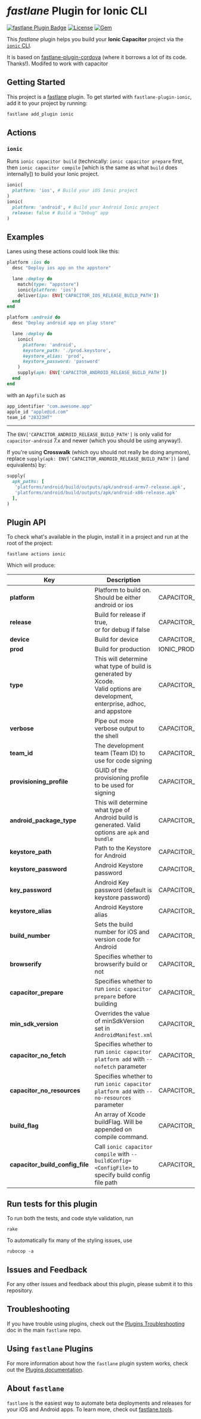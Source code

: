 # _fastlane_ Plugin for Ionic CLI

[![fastlane Plugin Badge](https://rawcdn.githack.com/fastlane/fastlane/master/fastlane/assets/plugin-badge.svg)](https://rubygems.org/gems/fastlane-plugin-ionic) [![License](https://img.shields.io/badge/license-MIT-green.svg?style=flat)](https://github.com/ionic-zone/fastlane-plugin-ionic/blob/master/LICENSE)
[![Gem](https://img.shields.io/gem/v/fastlane-plugin-ionic.svg?style=flat)](http://rubygems.org/gems/fastlane-plugin-ionic)

This _fastlane_ plugin helps you build your **Ionic Capacitor** project via the [`ionic` CLI](https://ionicframework.com/docs/cli/).

It is based on [fastlane-plugin-cordova](https://github.com/bamlab/fastlane-plugin-cordova) (where it borrows a lot of its code. Thanks!).
Modifed to work with capacitor

## Getting Started

This project is a [fastlane](https://github.com/fastlane/fastlane) plugin. To get started with `fastlane-plugin-ionic`, add it to your project by running:

```bash
fastlane add_plugin ionic
```

## Actions

### `ionic`

Runs `ionic capacitor build` (technically: `ionic capacitor prepare` first, then `ionic capacitor compile` [which is the same as what `build` does internally]) to build your Ionic project.

```ruby
ionic(
  platform: 'ios', # Build your iOS Ionic project
)
ionic(
  platform: 'android', # Build your Android Ionic project
  release: false # Build a "Debug" app
)
```


## Examples

Lanes using these actions could look like this:

```ruby
platform :ios do
  desc "Deploy ios app on the appstore"

  lane :deploy do
    match(type: "appstore")
    ionic(platform: 'ios')
    deliver(ipa: ENV['CAPACITOR_IOS_RELEASE_BUILD_PATH'])
  end
end

platform :android do
  desc "Deploy android app on play store"

  lane :deploy do
    ionic(
      platform: 'android',
      keystore_path: './prod.keystore',
      keystore_alias: 'prod',
      keystore_password: 'password'
    )
    supply(apk: ENV['CAPACITOR_ANDROID_RELEASE_BUILD_PATH'])
  end
end
```

with an `Appfile` such as

```ruby
app_identifier "com.awesome.app"
apple_id "apple@id.com"
team_id "28323HT"
```

---

The `ENV['CAPACITOR_ANDROID_RELEASE_BUILD_PATH']` is only valid for `capacitor-android` 7.x and newer (which you should be using anyway!).

If you're using **Crosswalk** (which oyu should not really be doing anymore), replace `supply(apk: ENV['CAPACITOR_ANDROID_RELEASE_BUILD_PATH'])` (and equivalents) by:

```ruby
supply(
  apk_paths: [
   'platforms/android/build/outputs/apk/android-armv7-release.apk',
   'platforms/android/build/outputs/apk/android-x86-release.apk'
  ],
)
```

## Plugin API

To check what's available in the plugin, install it in a project and run at the root of the project:

```
fastlane actions ionic
```

Which will produce:

| Key | Description | Env Var | Default |
|-----|-------------|---------|---------|
| **platform**             | Platform to build on. <br>Should be either android or ios | CAPACITOR_PLATFORM            |        |
| **release**              | Build for release if true,<br>or for debug if false       | CAPACITOR_RELEASE             | *true* |
| **device**               | Build for device                                          | CAPACITOR_DEVICE              | *true* |
| **prod**                 | Build for production                                      | IONIC_PROD                  | *false* |
| **type**                 | This will determine what type of build is generated by Xcode. <br>Valid options are development, enterprise, adhoc, and appstore| CAPACITOR_IOS_PACKAGE_TYPE    | appstore |
| **verbose**              | Pipe out more verbose output to the shell | CAPACITOR_VERBOSE    | false |
| **team_id**              | The development team (Team ID) to use for code signing  | CAPACITOR_IOS_TEAM_ID               | *28323HT* |
| **provisioning_profile** | GUID of the provisioning profile to be used for signing | CAPACITOR_IOS_PROVISIONING_PROFILE  |           |
| **android_package_type**         | This will determine what type of Android build is generated. Valid options are `apk` and `bundle` | CAPACITOR_ANDROID_PACKAGE_TYPE    | apk |
| **keystore_path**        | Path to the Keystore for Android                        | CAPACITOR_ANDROID_KEYSTORE_PATH     |           |
| **keystore_password**    | Android Keystore password                               | CAPACITOR_ANDROID_KEYSTORE_PASSWORD |           |
| **key_password**         | Android Key password (default is keystore password)     | CAPACITOR_ANDROID_KEY_PASSWORD      |           |
| **keystore_alias**       | Android Keystore alias                                  | CAPACITOR_ANDROID_KEYSTORE_ALIAS    |           |
| **build_number**         | Sets the build number for iOS and  version code for Android   | CAPACITOR_BUILD_NUMBER              |           |
| **browserify**           | Specifies whether to browserify build or not            | CAPACITOR_BROWSERIFY                |  *false*  |
| **capacitor_prepare**      | Specifies whether to run `ionic capacitor prepare` before building  | CAPACITOR_PREPARE               |  *true*   |
| **min_sdk_version**      | Overrides the value of minSdkVersion set in `AndroidManifest.xml` | CAPACITOR_ANDROID_MIN_SDK_VERSION   | ''       |
| **capacitor_no_fetch**      | Specifies whether to run `ionic capacitor platform add` with `--nofetch` parameter  | CAPACITOR_NO_FETCH               |  *false*   |
| **capacitor_no_resources** | Specifies whether to run `ionic capacitor platform add` with `--no-resources` parameter  | CAPACITOR_NO_RESOURCES               |  *false*   |
| **build_flag**           | An array of Xcode buildFlag. Will be appended on compile command.  | CAPACITOR_IOS_BUILD_FLAG               | [] |
| **capacitor_build_config_file**      | Call `ionic capacitor compile` with `--buildConfig=<ConfigFile>` to specify build config file path  | CAPACITOR_BUILD_CONFIG_FILE               |     |


## Run tests for this plugin

To run both the tests, and code style validation, run

```
rake
```

To automatically fix many of the styling issues, use
```
rubocop -a
```

## Issues and Feedback

For any other issues and feedback about this plugin, please submit it to this repository.

## Troubleshooting

If you have trouble using plugins, check out the [Plugins Troubleshooting](https://github.com/fastlane/fastlane/blob/master/fastlane/docs/PluginsTroubleshooting.md) doc in the main `fastlane` repo.

## Using `fastlane` Plugins

For more information about how the `fastlane` plugin system works, check out the [Plugins documentation](https://github.com/fastlane/fastlane/blob/master/fastlane/docs/Plugins.md).

## About `fastlane`

`fastlane` is the easiest way to automate beta deployments and releases for your iOS and Android apps. To learn more, check out [fastlane.tools](https://fastlane.tools).
